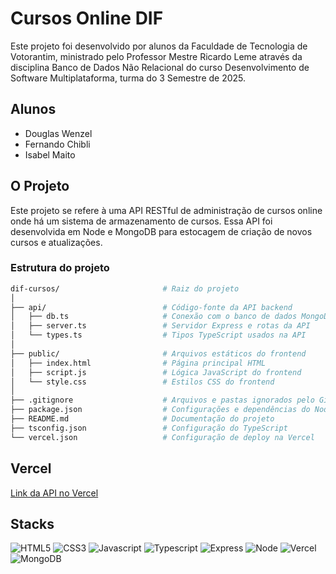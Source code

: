 ﻿# Cursos Online DIF

Este projeto foi desenvolvido por alunos da Faculdade de Tecnologia de Votorantim, ministrado pelo Professor Mestre Ricardo Leme através da disciplina Banco de Dados Não Relacional do curso Desenvolvimento de Software Multiplataforma, turma do 3 Semestre de 2025.

## Alunos

- Douglas Wenzel
- Fernando Chibli
- Isabel Maito

## O Projeto

Este projeto se refere à uma API RESTful de administração de cursos online onde há um sistema de armazenamento de cursos. Essa API foi desenvolvida em Node e MongoDB para estocagem de criação de novos cursos e atualizações.

### Estrutura do projeto

```bash
dif-cursos/                       # Raiz do projeto
│
├── api/                          # Código-fonte da API backend
│   ├── db.ts                     # Conexão com o banco de dados MongoDB
│   ├── server.ts                 # Servidor Express e rotas da API
│   └── types.ts                  # Tipos TypeScript usados na API
│
├── public/                       # Arquivos estáticos do frontend
│   ├── index.html                # Página principal HTML
│   ├── script.js                 # Lógica JavaScript do frontend
│   └── style.css                 # Estilos CSS do frontend
│
├── .gitignore                    # Arquivos e pastas ignorados pelo Git
├── package.json                  # Configurações e dependências do Node.js
├── README.md                     # Documentação do projeto
├── tsconfig.json                 # Configuração do TypeScript
└── vercel.json                   # Configuração de deploy na Vercel
```

## Vercel

[Link da API no Vercel](https://dif-cursos.vercel.app)

## Stacks 
![HTML5](https://img.shields.io/badge/HTML5-E34F26?style=for-the-badge&logo=html5&logoColor=white)
![CSS3](https://img.shields.io/badge/CSS3-1572B6?style=for-the-badge&logo=css3&logoColor=white)
![Javascript](https://img.shields.io/badge/JavaScript-323330?style=for-the-badge&logo=javascript&logoColor=F7DF1E)
![Typescript](https://img.shields.io/badge/TypeScript-007ACC?style=for-the-badge&logo=typescript&logoColor=white)
![Express](https://img.shields.io/badge/Express%20js-000000?style=for-the-badge&logo=express&logoColor=white)
![Node](https://img.shields.io/badge/Node%20js-339933?style=for-the-badge&logo=nodedotjs&logoColor=white)
![Vercel](https://img.shields.io/badge/Vercel-000000?style=for-the-badge&logo=vercel&logoColor=white)
![MongoDB](https://img.shields.io/badge/MongoDB-4EA94B?style=for-the-badge&logo=mongodb&logoColor=white)


